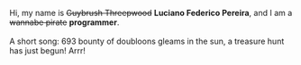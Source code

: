 Hi, my name is ~~Guybrush Threepwood~~ **Luciano Federico Pereira**, and I am a ~~wannabe pirate~~ **programmer**.<br><br>A short song: 693 bounty of doubloons gleams in the sun, a treasure hunt has just begun! Arrr!
